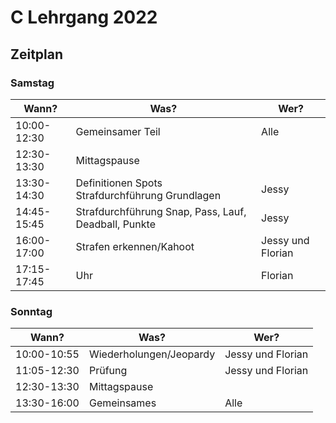 # C Lehrgang 2022

## Zeitplan

### Samstag

| **Wann?**   | **Was?**                                             | **Wer?**          |
| ----------- | ---------------------------------------------------- | ----------------- |
| 10:00-12:30 | Gemeinsamer Teil                                     | Alle              |
| 12:30-13:30 | Mittagspause                                         |                   |
| 13:30-14:30 | Definitionen Spots<br>Strafdurchführung Grundlagen   | Jessy             |
| 14:45-15:45 | Strafdurchführung Snap, Pass, Lauf, Deadball, Punkte | Jessy             |
| 16:00-17:00 | Strafen erkennen/Kahoot                              | Jessy und Florian |
| 17:15-17:45 | Uhr                                                  | Florian           |

### Sonntag

| **Wann?**   | **Was?**                | **Wer?**          |
| ----------- | ----------------------- | ----------------- |
| 10:00-10:55 | Wiederholungen/Jeopardy | Jessy und Florian |
| 11:05-12:30 | Prüfung                 | Jessy und Florian |
| 12:30-13:30 | Mittagspause            |                   |
| 13:30-16:00 | Gemeinsames             | Alle              |
